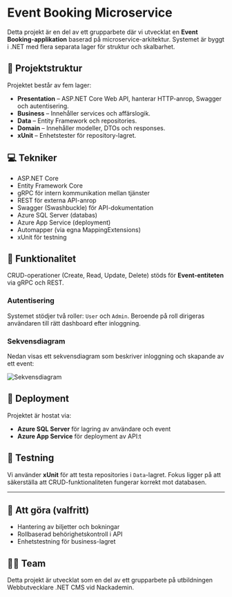 # Event Booking Microservice

Detta projekt är en del av ett grupparbete där vi utvecklat en **Event Booking-applikation** baserad på microservice-arkitektur. Systemet är byggt i .NET med flera separata lager för struktur och skalbarhet.

## 🧱 Projektstruktur

Projektet består av fem lager:

- **Presentation** – ASP.NET Core Web API, hanterar HTTP-anrop, Swagger och autentisering.
- **Business** – Innehåller services och affärslogik.
- **Data** – Entity Framework och repositories.
- **Domain** – Innehåller modeller, DTOs och responses.
- **xUnit** – Enhetstester för repository-lagret.

## 💻 Tekniker

- ASP.NET Core
- Entity Framework Core
- gRPC för intern kommunikation mellan tjänster
- REST för externa API-anrop
- Swagger (Swashbuckle) för API-dokumentation
- Azure SQL Server (databas)
- Azure App Service (deployment)
- Automapper (via egna MappingExtensions)
- xUnit för testning

## 🔄 Funktionalitet

CRUD-operationer (Create, Read, Update, Delete) stöds för **Event-entiteten** via gRPC och REST.

### Autentisering

Systemet stödjer två roller: `User` och `Admin`. Beroende på roll dirigeras användaren till rätt dashboard efter inloggning.

### Sekvensdiagram

Nedan visas ett sekvensdiagram som beskriver inloggning och skapande av ett event:

![Sekvensdiagram](./Sekvenssdiagram%20Event.png)

## 🚀 Deployment

Projektet är hostat via:

- **Azure SQL Server** för lagring av användare och event
- **Azure App Service** för deployment av API:t

## 🧪 Testning

Vi använder **xUnit** för att testa repositories i `Data`-lagret. Fokus ligger på att säkerställa att CRUD-funktionaliteten fungerar korrekt mot databasen.

---

## 📌 Att göra (valfritt)

- Hantering av biljetter och bokningar
- Rollbaserad behörighetskontroll i API
- Enhetstestning för business-lagret

## 🧑‍💻 Team

Detta projekt är utvecklat som en del av ett grupparbete på utbildningen Webbutvecklare .NET CMS vid Nackademin.

